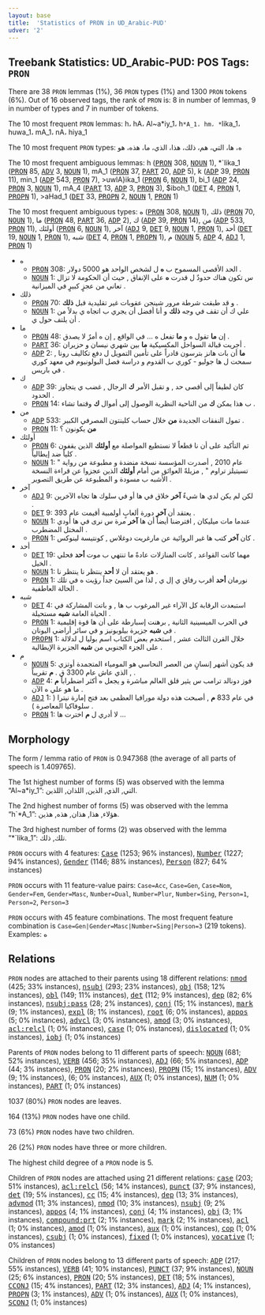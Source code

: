 ```yaml
---
layout: base
title:  'Statistics of PRON in UD_Arabic-PUD'
udver: '2'
---
```


## Treebank Statistics: UD_Arabic-PUD: POS Tags: `PRON`

There are 38 `PRON` lemmas (1%), 36 `PRON` types (1%) and 1300 `PRON` tokens (6%).
Out of 16 observed tags, the rank of `PRON` is: 8 in number of lemmas, 9 in number of types and 7 in number of tokens.

The 10 most frequent `PRON` lemmas: h، hA، Al~a*iy_1، h`*A_1، hm، *`lika_1، huwa_1، mA_1، nA، hiya_1

The 10 most frequent `PRON` types:  ه، ها، التي، هم، ذلك، هذا، الذي، ما، هذه، هو

The 10 most frequent ambiguous lemmas: h (<tt><a href="ar_pud-pos-PRON.html">PRON</a></tt> 308, <tt><a href="ar_pud-pos-NOUN.html">NOUN</a></tt> 1), *`lika_1 (<tt><a href="ar_pud-pos-PRON.html">PRON</a></tt> 85, <tt><a href="ar_pud-pos-ADV.html">ADV</a></tt> 3, <tt><a href="ar_pud-pos-NOUN.html">NOUN</a></tt> 1), mA_1 (<tt><a href="ar_pud-pos-PRON.html">PRON</a></tt> 37, <tt><a href="ar_pud-pos-PART.html">PART</a></tt> 20, <tt><a href="ar_pud-pos-ADP.html">ADP</a></tt> 5), k (<tt><a href="ar_pud-pos-ADP.html">ADP</a></tt> 39, <tt><a href="ar_pud-pos-PRON.html">PRON</a></tt> 11), min_1 (<tt><a href="ar_pud-pos-ADP.html">ADP</a></tt> 543, <tt><a href="ar_pud-pos-PRON.html">PRON</a></tt> 7), >uwlA}ika_1 (<tt><a href="ar_pud-pos-PRON.html">PRON</a></tt> 6, <tt><a href="ar_pud-pos-NOUN.html">NOUN</a></tt> 1), bi_1 (<tt><a href="ar_pud-pos-ADP.html">ADP</a></tt> 24, <tt><a href="ar_pud-pos-PRON.html">PRON</a></tt> 3, <tt><a href="ar_pud-pos-NOUN.html">NOUN</a></tt> 1), mA_4 (<tt><a href="ar_pud-pos-PART.html">PART</a></tt> 13, <tt><a href="ar_pud-pos-ADP.html">ADP</a></tt> 3, <tt><a href="ar_pud-pos-PRON.html">PRON</a></tt> 3), $iboh_1 (<tt><a href="ar_pud-pos-DET.html">DET</a></tt> 4, <tt><a href="ar_pud-pos-PRON.html">PRON</a></tt> 1, <tt><a href="ar_pud-pos-PROPN.html">PROPN</a></tt> 1), >aHad_1 (<tt><a href="ar_pud-pos-DET.html">DET</a></tt> 33, <tt><a href="ar_pud-pos-PROPN.html">PROPN</a></tt> 2, <tt><a href="ar_pud-pos-NOUN.html">NOUN</a></tt> 1, <tt><a href="ar_pud-pos-PRON.html">PRON</a></tt> 1)

The 10 most frequent ambiguous types:  ه (<tt><a href="ar_pud-pos-PRON.html">PRON</a></tt> 308, <tt><a href="ar_pud-pos-NOUN.html">NOUN</a></tt> 1), ذلك (<tt><a href="ar_pud-pos-PRON.html">PRON</a></tt> 70, <tt><a href="ar_pud-pos-NOUN.html">NOUN</a></tt> 1), ما (<tt><a href="ar_pud-pos-PRON.html">PRON</a></tt> 48, <tt><a href="ar_pud-pos-PART.html">PART</a></tt> 36, <tt><a href="ar_pud-pos-ADP.html">ADP</a></tt> 2), ك (<tt><a href="ar_pud-pos-ADP.html">ADP</a></tt> 39, <tt><a href="ar_pud-pos-PRON.html">PRON</a></tt> 14), من (<tt><a href="ar_pud-pos-ADP.html">ADP</a></tt> 533, <tt><a href="ar_pud-pos-PRON.html">PRON</a></tt> 11), أولئك (<tt><a href="ar_pud-pos-PRON.html">PRON</a></tt> 6, <tt><a href="ar_pud-pos-NOUN.html">NOUN</a></tt> 1), آخر (<tt><a href="ar_pud-pos-ADJ.html">ADJ</a></tt> 9, <tt><a href="ar_pud-pos-DET.html">DET</a></tt> 9, <tt><a href="ar_pud-pos-NOUN.html">NOUN</a></tt> 1, <tt><a href="ar_pud-pos-PRON.html">PRON</a></tt> 1), أحد (<tt><a href="ar_pud-pos-DET.html">DET</a></tt> 19, <tt><a href="ar_pud-pos-NOUN.html">NOUN</a></tt> 1, <tt><a href="ar_pud-pos-PRON.html">PRON</a></tt> 1), شبه (<tt><a href="ar_pud-pos-DET.html">DET</a></tt> 4, <tt><a href="ar_pud-pos-PRON.html">PRON</a></tt> 1, <tt><a href="ar_pud-pos-PROPN.html">PROPN</a></tt> 1), م (<tt><a href="ar_pud-pos-NOUN.html">NOUN</a></tt> 5, <tt><a href="ar_pud-pos-ADP.html">ADP</a></tt> 4, <tt><a href="ar_pud-pos-ADJ.html">ADJ</a></tt> 1, <tt><a href="ar_pud-pos-PRON.html">PRON</a></tt> 1)


* ه
  * <tt><a href="ar_pud-pos-PRON.html">PRON</a></tt> 308: الحد الأقصى المسموح ب <b>ه</b> ل لشخص الواحد هو 5000 دولار .
  * <tt><a href="ar_pud-pos-NOUN.html">NOUN</a></tt> 1: س تكون هناك حدودٌ ل قدرت <b>ه</b> على الإنفاق , حيث أن الحكومة لا تزال تعاني من عجزٍ كبيرٍ في الميزانية .
* ذلك
  * <tt><a href="ar_pud-pos-PRON.html">PRON</a></tt> 70: و قد طبقت شرطة مرور شينجن عقوبات غير تقليدية قبل <b>ذلك</b> .
  * <tt><a href="ar_pud-pos-NOUN.html">NOUN</a></tt> 1: علي ك أن تقف في وجه <b>ذلك</b> و أنا أفضل أن يجري ب اتجاه ي بدلاً من أن يلتف حول ي .
* ما
  * <tt><a href="ar_pud-pos-PRON.html">PRON</a></tt> 48: إن <b>ما</b> تقول ه و <b>ما</b> تفعل ه ... في الواقع , إن ه أمرٌ لا يصدق .
  * <tt><a href="ar_pud-pos-PART.html">PART</a></tt> 36: أجريت قبالة السواحل المكسيكية <b>ما</b> بين شهري نيسان و حزيران .
  * <tt><a href="ar_pud-pos-ADP.html">ADP</a></tt> 2: <b>ما</b> أن بات هانز بترسون قادراً على تأمين التمويل ل دفع تكاليف رونا , سمحت ل ها جوليو - كوري ب القدوم و دراسة فصل البولونيوم في معهد كوري في باريس .
* ك
  * <tt><a href="ar_pud-pos-ADP.html">ADP</a></tt> 39: كان لطيفاً إلى أقصى حد , و تقبل الأمر <b>ك</b> الرجال , غضب ي يتجاوز الحدود .
  * <tt><a href="ar_pud-pos-PRON.html">PRON</a></tt> 14: ب هذا يمكن <b>ك</b> من الناحية النظرية الوصول إلى أموال <b>ك</b> وقتما تشاء .
* من
  * <tt><a href="ar_pud-pos-ADP.html">ADP</a></tt> 533: تمول النفقات الجديدة <b>من</b> خلال حساب كلينتون المصرفي الكبير .
  * <tt><a href="ar_pud-pos-PRON.html">PRON</a></tt> 11: <b>من</b> يكونون ؟
* أولئك
  * <tt><a href="ar_pud-pos-PRON.html">PRON</a></tt> 6: تم التأكيد على أن نا قطعاً لا نستطيع المواصلة مع <b>أولئك</b> الذين يقفون كلياً ضد إيطالياً .
  * <tt><a href="ar_pud-pos-NOUN.html">NOUN</a></tt> 1: عام 2010 , أصدرت المؤسسة نسخة منضدة و مطبوعة من رواية " تسيتيلز تراوم " , مزيلةً العوائق من أمام <b>أولئك</b> الذين عجزوا عن قراءة النسخة الأشبه ب مسودة و المطبوعة عن طريق التصوير .
* آخر
  * <tt><a href="ar_pud-pos-ADJ.html">ADJ</a></tt> 9: لكن لم يكن لدي ها شيءٌ <b>آخر</b> خلاق في ها أو في سلوك ها تجاه الآخرين .
  * <tt><a href="ar_pud-pos-DET.html">DET</a></tt> 9: يعتقد أن <b>آخر</b> دورة ألعابٍ أولمبية أقيمت عام 393 .
  * <tt><a href="ar_pud-pos-NOUN.html">NOUN</a></tt> 1: عندما مات ميليكان , افترضنا أيضاً أن ها <b>آخر</b> مرة س نرى في ها أودي المختل المضطرب .
  * <tt><a href="ar_pud-pos-PRON.html">PRON</a></tt> 1: كان <b>آخر</b> كتب ها غير الروائية عن مارغريت دوغلاس , كونتيسة لينوكس .
* أحد
  * <tt><a href="ar_pud-pos-DET.html">DET</a></tt> 19: مهما كانت القواعد , كانت المنازلات عادةً ما تنتهي ب موت <b>أحد</b> فحلي الخيل .
  * <tt><a href="ar_pud-pos-NOUN.html">NOUN</a></tt> 1: هو يعتقد أن لا <b>أحد</b> ينتظر نا ينتظر نا .
  * <tt><a href="ar_pud-pos-PRON.html">PRON</a></tt> 1: نورمان <b>أحد</b> أقرب رفاق ي إل ي , لذا من السيئ جداً رؤيت ه في تلك الحالة العاطفية .
* شبه
  * <tt><a href="ar_pud-pos-DET.html">DET</a></tt> 4: استبعدت الرقابة كل الآراء غير المرغوب ب ها , و باتت المشاركة في الحياة العامة <b>شبه</b> مستحيلة .
  * <tt><a href="ar_pud-pos-PRON.html">PRON</a></tt> 1: في الحرب الميسينية الثانية , برهنت إسبارطة على أن ها قوة إقليمية في <b>شبه</b> جزيرة بيلوبونيز و في سائر أراضي اليونان .
  * <tt><a href="ar_pud-pos-PROPN.html">PROPN</a></tt> 1: خلال القرن الثالث عشر , استخدم بعض الكتاب اسم بوليا ل لدلالة على الجزء الجنوبي من <b>شبه</b> الجزيرة الإيطالية .
* م
  * <tt><a href="ar_pud-pos-NOUN.html">NOUN</a></tt> 5: قد يكون أشهر إنسانٍ من العصر النحاسي هو المومياء المتجمدة أوتزي , الذي عاش عام 3300 ق . <b>م</b> تقريباً .
  * <tt><a href="ar_pud-pos-ADP.html">ADP</a></tt> 4: فوز دونالد ترامب س يثير قلق العالم مباشرة و يجعل ه أكثر اضطراباً <b>م</b> ما هو علي ه الآن .
  * <tt><a href="ar_pud-pos-ADJ.html">ADJ</a></tt> 1: في عام 833 <b>م</b> , أصبحت هذه دولة مورافيا العظمى بعد فتح إمارة نيترا ( سلوفاكيا المعاصرة ) .
  * <tt><a href="ar_pud-pos-PRON.html">PRON</a></tt> 1: لا أدري ل <b>م</b> اخترت ها ...

## Morphology

The form / lemma ratio of `PRON` is 0.947368 (the average of all parts of speech is 1.409765).

The 1st highest number of forms (5) was observed with the lemma “Al~a*iy_1”: التي, الذي, الذين, اللذان, اللذين.

The 2nd highest number of forms (5) was observed with the lemma “h`*A_1”: هؤلاء, هذا, هذان, هذه, هذين.

The 3rd highest number of forms (2) was observed with the lemma “*`lika_1”: تلك, ذلك.

`PRON` occurs with 4 features: <tt><a href="ar_pud-feat-Case.html">Case</a></tt> (1253; 96% instances), <tt><a href="ar_pud-feat-Number.html">Number</a></tt> (1227; 94% instances), <tt><a href="ar_pud-feat-Gender.html">Gender</a></tt> (1146; 88% instances), <tt><a href="ar_pud-feat-Person.html">Person</a></tt> (827; 64% instances)

`PRON` occurs with 11 feature-value pairs: `Case=Acc`, `Case=Gen`, `Case=Nom`, `Gender=Fem`, `Gender=Masc`, `Number=Dual`, `Number=Plur`, `Number=Sing`, `Person=1`, `Person=2`, `Person=3`

`PRON` occurs with 45 feature combinations.
The most frequent feature combination is `Case=Gen|Gender=Masc|Number=Sing|Person=3` (219 tokens).
Examples: ه


## Relations

`PRON` nodes are attached to their parents using 18 different relations: <tt><a href="ar_pud-dep-nmod.html">nmod</a></tt> (425; 33% instances), <tt><a href="ar_pud-dep-nsubj.html">nsubj</a></tt> (293; 23% instances), <tt><a href="ar_pud-dep-obj.html">obj</a></tt> (158; 12% instances), <tt><a href="ar_pud-dep-obl.html">obl</a></tt> (149; 11% instances), <tt><a href="ar_pud-dep-det.html">det</a></tt> (112; 9% instances), <tt><a href="ar_pud-dep-dep.html">dep</a></tt> (82; 6% instances), <tt><a href="ar_pud-dep-nsubj-pass.html">nsubj:pass</a></tt> (28; 2% instances), <tt><a href="ar_pud-dep-conj.html">conj</a></tt> (15; 1% instances), <tt><a href="ar_pud-dep-mark.html">mark</a></tt> (9; 1% instances), <tt><a href="ar_pud-dep-expl.html">expl</a></tt> (8; 1% instances), <tt><a href="ar_pud-dep-root.html">root</a></tt> (6; 0% instances), <tt><a href="ar_pud-dep-appos.html">appos</a></tt> (5; 0% instances), <tt><a href="ar_pud-dep-advcl.html">advcl</a></tt> (3; 0% instances), <tt><a href="ar_pud-dep-amod.html">amod</a></tt> (3; 0% instances), <tt><a href="ar_pud-dep-acl-relcl.html">acl:relcl</a></tt> (1; 0% instances), <tt><a href="ar_pud-dep-case.html">case</a></tt> (1; 0% instances), <tt><a href="ar_pud-dep-dislocated.html">dislocated</a></tt> (1; 0% instances), <tt><a href="ar_pud-dep-iobj.html">iobj</a></tt> (1; 0% instances)

Parents of `PRON` nodes belong to 11 different parts of speech: <tt><a href="ar_pud-pos-NOUN.html">NOUN</a></tt> (681; 52% instances), <tt><a href="ar_pud-pos-VERB.html">VERB</a></tt> (456; 35% instances), <tt><a href="ar_pud-pos-ADJ.html">ADJ</a></tt> (66; 5% instances), <tt><a href="ar_pud-pos-ADP.html">ADP</a></tt> (44; 3% instances), <tt><a href="ar_pud-pos-PRON.html">PRON</a></tt> (20; 2% instances), <tt><a href="ar_pud-pos-PROPN.html">PROPN</a></tt> (15; 1% instances), <tt><a href="ar_pud-pos-ADV.html">ADV</a></tt> (9; 1% instances),  (6; 0% instances), <tt><a href="ar_pud-pos-AUX.html">AUX</a></tt> (1; 0% instances), <tt><a href="ar_pud-pos-NUM.html">NUM</a></tt> (1; 0% instances), <tt><a href="ar_pud-pos-PART.html">PART</a></tt> (1; 0% instances)

1037 (80%) `PRON` nodes are leaves.

164 (13%) `PRON` nodes have one child.

73 (6%) `PRON` nodes have two children.

26 (2%) `PRON` nodes have three or more children.

The highest child degree of a `PRON` node is 5.

Children of `PRON` nodes are attached using 21 different relations: <tt><a href="ar_pud-dep-case.html">case</a></tt> (203; 51% instances), <tt><a href="ar_pud-dep-acl-relcl.html">acl:relcl</a></tt> (56; 14% instances), <tt><a href="ar_pud-dep-punct.html">punct</a></tt> (37; 9% instances), <tt><a href="ar_pud-dep-det.html">det</a></tt> (19; 5% instances), <tt><a href="ar_pud-dep-cc.html">cc</a></tt> (15; 4% instances), <tt><a href="ar_pud-dep-dep.html">dep</a></tt> (13; 3% instances), <tt><a href="ar_pud-dep-advmod.html">advmod</a></tt> (11; 3% instances), <tt><a href="ar_pud-dep-nmod.html">nmod</a></tt> (10; 3% instances), <tt><a href="ar_pud-dep-nsubj.html">nsubj</a></tt> (9; 2% instances), <tt><a href="ar_pud-dep-appos.html">appos</a></tt> (4; 1% instances), <tt><a href="ar_pud-dep-conj.html">conj</a></tt> (4; 1% instances), <tt><a href="ar_pud-dep-obj.html">obj</a></tt> (3; 1% instances), <tt><a href="ar_pud-dep-compound-prt.html">compound:prt</a></tt> (2; 1% instances), <tt><a href="ar_pud-dep-mark.html">mark</a></tt> (2; 1% instances), <tt><a href="ar_pud-dep-acl.html">acl</a></tt> (1; 0% instances), <tt><a href="ar_pud-dep-amod.html">amod</a></tt> (1; 0% instances), <tt><a href="ar_pud-dep-aux.html">aux</a></tt> (1; 0% instances), <tt><a href="ar_pud-dep-cop.html">cop</a></tt> (1; 0% instances), <tt><a href="ar_pud-dep-csubj.html">csubj</a></tt> (1; 0% instances), <tt><a href="ar_pud-dep-fixed.html">fixed</a></tt> (1; 0% instances), <tt><a href="ar_pud-dep-vocative.html">vocative</a></tt> (1; 0% instances)

Children of `PRON` nodes belong to 13 different parts of speech: <tt><a href="ar_pud-pos-ADP.html">ADP</a></tt> (217; 55% instances), <tt><a href="ar_pud-pos-VERB.html">VERB</a></tt> (41; 10% instances), <tt><a href="ar_pud-pos-PUNCT.html">PUNCT</a></tt> (37; 9% instances), <tt><a href="ar_pud-pos-NOUN.html">NOUN</a></tt> (25; 6% instances), <tt><a href="ar_pud-pos-PRON.html">PRON</a></tt> (20; 5% instances), <tt><a href="ar_pud-pos-DET.html">DET</a></tt> (18; 5% instances), <tt><a href="ar_pud-pos-CCONJ.html">CCONJ</a></tt> (15; 4% instances), <tt><a href="ar_pud-pos-PART.html">PART</a></tt> (12; 3% instances), <tt><a href="ar_pud-pos-ADJ.html">ADJ</a></tt> (4; 1% instances), <tt><a href="ar_pud-pos-PROPN.html">PROPN</a></tt> (3; 1% instances), <tt><a href="ar_pud-pos-ADV.html">ADV</a></tt> (1; 0% instances), <tt><a href="ar_pud-pos-AUX.html">AUX</a></tt> (1; 0% instances), <tt><a href="ar_pud-pos-SCONJ.html">SCONJ</a></tt> (1; 0% instances)

